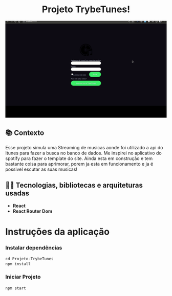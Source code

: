 <h1 align="center">
Projeto TrybeTunes!
</h1> 

![Music Gif](./TrybeTunes.gif)

## :books: Contexto
Esse projeto simula uma Streaming de musicas aonde foi utilizado a api do Itunes para fazer a busca no banco de dados. Me inspirei no aplicativo do spotify para fazer o template do site. Ainda esta em construção e tem bastante coisa para aprimorar, porem ja esta em funcionamento e ja é possivel escutar as suas musicas!


## :man_technologist: Tecnologias, bibliotecas e arquiteturas usadas
  * __React__
  * __React Router Dom__

# Instruções da aplicação
### Instalar dependências
```
cd Projeto-TrybeTunes
npm install
```

### Iniciar Projeto
```
npm start
```
